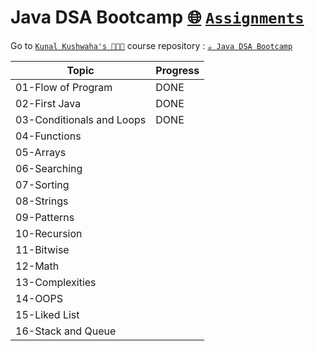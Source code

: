# Java DSA Bootcamp [🌐](https://thatbeautifuldream.github.io/java-dsa-bootcamp/) [`Assignments`](https://github.com/kunal-kushwaha/DSA-Bootcamp-Java/tree/main/assignments)

Go to [`Kunal Kushwaha's 👨🏻‍💻`](https://github.com/kunal-kushwaha) course repository : [`☕️ Java DSA Bootcamp`](https://github.com/kunal-kushwaha/DSA-Bootcamp-Java)

| Topic                     | Progress |
| ------------------------- | -------- |
| 01-Flow of Program        |   DONE   |
| 02-First Java             |   DONE   |
| 03-Conditionals and Loops |   DONE   |
| 04-Functions              |          |
| 05-Arrays                 |          |
| 06-Searching              |          |
| 07-Sorting                |          |
| 08-Strings                |          |
| 09-Patterns               |          |
| 10-Recursion              |          |
| 11-Bitwise                |          |
| 12-Math                   |          |
| 13-Complexities           |          |
| 14-OOPS                   |          |
| 15-Liked List             |          |
| 16-Stack and Queue        |          |